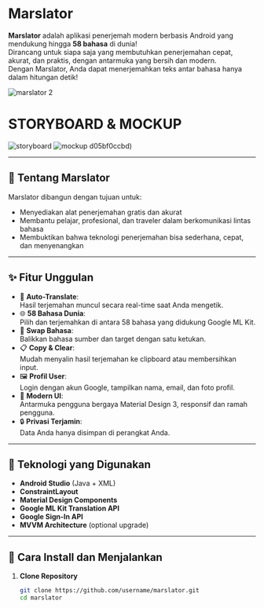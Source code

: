 #  Marslator

**Marslator** adalah aplikasi penerjemah modern berbasis Android yang mendukung hingga **58 bahasa** di dunia!  
Dirancang untuk siapa saja yang membutuhkan penerjemahan cepat, akurat, dan praktis, dengan antarmuka yang bersih dan modern.  
Dengan Marslator, Anda dapat menerjemahkan teks antar bahasa hanya dalam hitungan detik!

![marslator 2](https://github.com/user-attachments/assets/5a5f6ce4-4cd0-41ca-967e-597a0984b039)

# STORYBOARD & MOCKUP
![storyboard](https://github.com/user-attachments/assets/64466b0e-1b63-40cb-9505-7e165bcaeb6d)
![mockup](https://github.com/user-attachments/assets/fd655d01-a074-45a6-b0e5-d8d8e97d033e)
d05bf0ccbd)


---

## 📖 Tentang Marslator

Marslator dibangun dengan tujuan untuk:

- Menyediakan alat penerjemahan gratis dan akurat
- Membantu pelajar, profesional, dan traveler dalam berkomunikasi lintas bahasa
- Membuktikan bahwa teknologi penerjemahan bisa sederhana, cepat, dan menyenangkan

---

## ✨ Fitur Unggulan

- 🔄 **Auto-Translate**:  
  Hasil terjemahan muncul secara real-time saat Anda mengetik.
- 🌐 **58 Bahasa Dunia**:  
  Pilih dan terjemahkan di antara 58 bahasa yang didukung Google ML Kit.
- 🔁 **Swap Bahasa**:  
  Balikkan bahasa sumber dan target dengan satu ketukan.
- 📋 **Copy & Clear**:  
  Mudah menyalin hasil terjemahan ke clipboard atau membersihkan input.
- 🖼️ **Profil User**:  
  Login dengan akun Google, tampilkan nama, email, dan foto profil.
- 🎨 **Modern UI**:  
  Antarmuka pengguna bergaya Material Design 3, responsif dan ramah pengguna.
- 🔒 **Privasi Terjamin**:  
  Data Anda hanya disimpan di perangkat Anda.

---

## 🚀 Teknologi yang Digunakan

- **Android Studio** (Java + XML)
- **ConstraintLayout**
- **Material Design Components**
- **Google ML Kit Translation API**
- **Google Sign-In API**
- **MVVM Architecture** (optional upgrade)

---
## 🔧 Cara Install dan Menjalankan

1. **Clone Repository**  
   ```bash
   git clone https://github.com/username/marslator.git
   cd marslator


